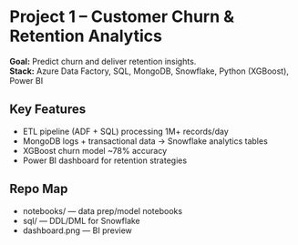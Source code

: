 # Project 1 – Customer Churn & Retention Analytics
**Goal:** Predict churn and deliver retention insights.  
**Stack:** Azure Data Factory, SQL, MongoDB, Snowflake, Python (XGBoost), Power BI

## Key Features
- ETL pipeline (ADF + SQL) processing 1M+ records/day
- MongoDB logs + transactional data → Snowflake analytics tables
- XGBoost churn model ~78% accuracy
- Power BI dashboard for retention strategies

## Repo Map
- notebooks/ — data prep/model notebooks
- sql/ — DDL/DML for Snowflake
- dashboard.png — BI preview
